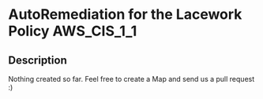 # AutoRemediation for the Lacework Policy AWS_CIS_1_1

## Description
Nothing created so far. Feel free to create a Map and send us a pull request :)
